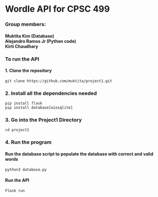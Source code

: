 # Wordle API for CPSC 499
### Group members: <br/> 
#### Muktita Kim (Database) <br/> Alejandro Ramos Jr (Python code) <br/> Kirti Chaudhary <br/>
### To run the API
#### 1. Clone the repository 
``git clone https://github.com/muktita/project1.git ``
### 2. Install all the dependencies needed 
``pip install flask`` <br/>
``pip install database[aiosqlite]``
### 3. Go into the Project1 Directory
```cd project1```
### 4. Run the program
#### Run the database script to populate the database with correct and valid words
```python3 database.py```
#### Run the API 
```Flask run```
